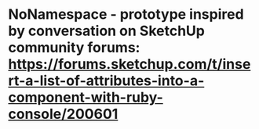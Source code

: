 # NoNamespace - prototype inspired by conversation on SketchUp community forums: https://forums.sketchup.com/t/insert-a-list-of-attributes-into-a-component-with-ruby-console/200601
